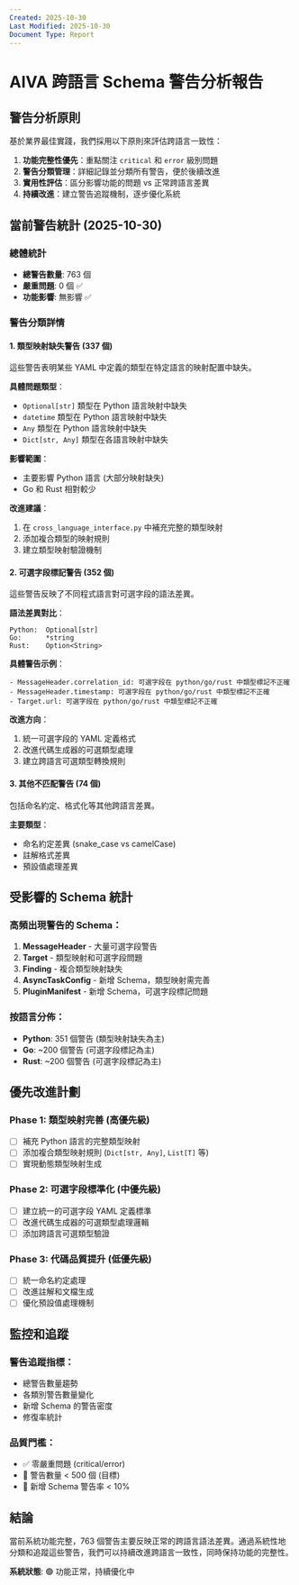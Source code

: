 ```yaml
---
Created: 2025-10-30
Last Modified: 2025-10-30
Document Type: Report
---
```


# AIVA 跨語言 Schema 警告分析報告

## 警告分析原則

基於業界最佳實踐，我們採用以下原則來評估跨語言一致性：

1. **功能完整性優先**：重點關注 `critical` 和 `error` 級別問題
2. **警告分類管理**：詳細記錄並分類所有警告，便於後續改進
3. **實用性評估**：區分影響功能的問題 vs 正常跨語言差異
4. **持續改進**：建立警告追蹤機制，逐步優化系統

## 當前警告統計 (2025-10-30)

### 總體統計
- **總警告數量**: 763 個
- **嚴重問題**: 0 個 ✅
- **功能影響**: 無影響 ✅

### 警告分類詳情

#### 1. 類型映射缺失警告 (337 個)

這些警告表明某些 YAML 中定義的類型在特定語言的映射配置中缺失。

**具體問題類型**：
- `Optional[str]` 類型在 Python 語言映射中缺失
- `datetime` 類型在 Python 語言映射中缺失
- `Any` 類型在 Python 語言映射中缺失
- `Dict[str, Any]` 類型在各語言映射中缺失

**影響範圍**：
- 主要影響 Python 語言 (大部分映射缺失)
- Go 和 Rust 相對較少

**改進建議**：
1. 在 `cross_language_interface.py` 中補充完整的類型映射
2. 添加複合類型的映射規則
3. 建立類型映射驗證機制

#### 2. 可選字段標記警告 (352 個)

這些警告反映了不同程式語言對可選字段的語法差異。

**語法差異對比**：
```
Python:  Optional[str]
Go:      *string
Rust:    Option<String>
```

**具體警告示例**：
```
- MessageHeader.correlation_id: 可選字段在 python/go/rust 中類型標記不正確
- MessageHeader.timestamp: 可選字段在 python/go/rust 中類型標記不正確
- Target.url: 可選字段在 python/go/rust 中類型標記不正確
```

**改進方向**：
1. 統一可選字段的 YAML 定義格式
2. 改進代碼生成器的可選類型處理
3. 建立跨語言可選類型轉換規則

#### 3. 其他不匹配警告 (74 個)

包括命名約定、格式化等其他跨語言差異。

**主要類型**：
- 命名約定差異 (snake_case vs camelCase)
- 註解格式差異
- 預設值處理差異

## 受影響的 Schema 統計

### 高頻出現警告的 Schema：
1. **MessageHeader** - 大量可選字段警告
2. **Target** - 類型映射和可選字段問題
3. **Finding** - 複合類型映射缺失
4. **AsyncTaskConfig** - 新增 Schema，類型映射需完善
5. **PluginManifest** - 新增 Schema，可選字段標記問題

### 按語言分佈：
- **Python**: 351 個警告 (類型映射缺失為主)
- **Go**: ~200 個警告 (可選字段標記為主)  
- **Rust**: ~200 個警告 (可選字段標記為主)

## 優先改進計劃

### Phase 1: 類型映射完善 (高優先級)
- [ ] 補充 Python 語言的完整類型映射
- [ ] 添加複合類型映射規則 (`Dict[str, Any]`, `List[T]` 等)
- [ ] 實現動態類型映射生成

### Phase 2: 可選字段標準化 (中優先級)
- [ ] 建立統一的可選字段 YAML 定義標準
- [ ] 改進代碼生成器的可選類型處理邏輯
- [ ] 添加跨語言可選類型驗證

### Phase 3: 代碼品質提升 (低優先級)
- [ ] 統一命名約定處理
- [ ] 改進註解和文檔生成
- [ ] 優化預設值處理機制

## 監控和追蹤

### 警告追蹤指標：
- 總警告數量趨勢
- 各類別警告數量變化
- 新增 Schema 的警告密度
- 修復率統計

### 品質門檻：
- ✅ 零嚴重問題 (critical/error)
- 🎯 警告數量 < 500 個 (目標)
- 🎯 新增 Schema 警告率 < 10%

## 結論

當前系統功能完整，763 個警告主要反映正常的跨語言語法差異。通過系統性地分類和追蹤這些警告，我們可以持續改進跨語言一致性，同時保持功能的完整性。

**系統狀態**: 🟢 功能正常，持續優化中